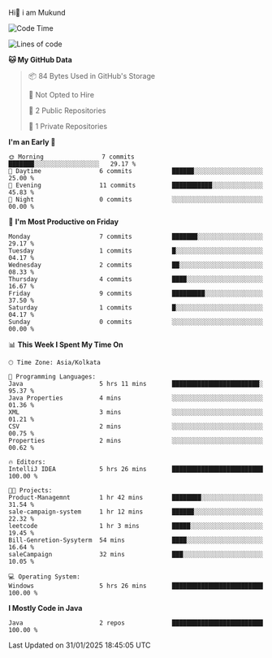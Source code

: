   Hi👋 i am Mukund
<!--
**MukundAkabari/MukundAkabari** is a ✨ _special_ ✨ repository because its `README.md` (this file) appears on your GitHub profile.

Here are some ideas to get you started:

- 🔭 I’m currently working Java
- 🌱 I’m currently learning Sping booy ,Java  ...

<!--START_SECTION:waka-->
![Code Time](http://img.shields.io/badge/Code%20Time-18%20hrs%2029%20mins-blue)

![Lines of code](https://img.shields.io/badge/From%20Hello%20World%20I%27ve%20Written-2.8%20thousand%20lines%20of%20code-blue)

**🐱 My GitHub Data** 

> 📦 84 Bytes Used in GitHub's Storage 
 > 
> 🚫 Not Opted to Hire
 > 
> 📜 2 Public Repositories 
 > 
> 🔑 1 Private Repositories 
 > 
**I'm an Early 🐤** 

```text
🌞 Morning                7 commits           ███████░░░░░░░░░░░░░░░░░░   29.17 % 
🌆 Daytime                6 commits           ██████░░░░░░░░░░░░░░░░░░░   25.00 % 
🌃 Evening                11 commits          ███████████░░░░░░░░░░░░░░   45.83 % 
🌙 Night                  0 commits           ░░░░░░░░░░░░░░░░░░░░░░░░░   00.00 % 
```
📅 **I'm Most Productive on Friday** 

```text
Monday                   7 commits           ███████░░░░░░░░░░░░░░░░░░   29.17 % 
Tuesday                  1 commits           █░░░░░░░░░░░░░░░░░░░░░░░░   04.17 % 
Wednesday                2 commits           ██░░░░░░░░░░░░░░░░░░░░░░░   08.33 % 
Thursday                 4 commits           ████░░░░░░░░░░░░░░░░░░░░░   16.67 % 
Friday                   9 commits           █████████░░░░░░░░░░░░░░░░   37.50 % 
Saturday                 1 commits           █░░░░░░░░░░░░░░░░░░░░░░░░   04.17 % 
Sunday                   0 commits           ░░░░░░░░░░░░░░░░░░░░░░░░░   00.00 % 
```


📊 **This Week I Spent My Time On** 

```text
🕑︎ Time Zone: Asia/Kolkata

💬 Programming Languages: 
Java                     5 hrs 11 mins       ████████████████████████░   95.37 % 
Java Properties          4 mins              ░░░░░░░░░░░░░░░░░░░░░░░░░   01.36 % 
XML                      3 mins              ░░░░░░░░░░░░░░░░░░░░░░░░░   01.21 % 
CSV                      2 mins              ░░░░░░░░░░░░░░░░░░░░░░░░░   00.75 % 
Properties               2 mins              ░░░░░░░░░░░░░░░░░░░░░░░░░   00.62 % 

🔥 Editors: 
IntelliJ IDEA            5 hrs 26 mins       █████████████████████████   100.00 % 

🐱‍💻 Projects: 
Product-Managemnt        1 hr 42 mins        ████████░░░░░░░░░░░░░░░░░   31.54 % 
sale-campaign-system     1 hr 12 mins        ██████░░░░░░░░░░░░░░░░░░░   22.32 % 
leetcode                 1 hr 3 mins         █████░░░░░░░░░░░░░░░░░░░░   19.45 % 
Bill-Genretion-Sysyterm  54 mins             ████░░░░░░░░░░░░░░░░░░░░░   16.64 % 
saleCampaign             32 mins             ███░░░░░░░░░░░░░░░░░░░░░░   10.05 % 

💻 Operating System: 
Windows                  5 hrs 26 mins       █████████████████████████   100.00 % 
```

**I Mostly Code in Java** 

```text
Java                     2 repos             █████████████████████████   100.00 % 
```




 Last Updated on 31/01/2025 18:45:05 UTC
<!--END_SECTION:waka-->
